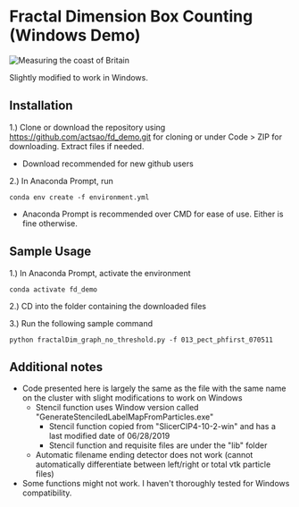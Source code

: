# Fractal Dimension Box Counting (Windows Demo)

![Measuring the coast of Britain](https://upload.wikimedia.org/wikipedia/commons/thumb/2/28/Great_Britain_Box.svg/320px-Great_Britain_Box.svg.png)

Slightly modified to work in Windows.

## Installation
1.) Clone or download the repository using https://github.com/actsao/fd_demo.git for cloning or under Code > ZIP for downloading. Extract files if needed.
 - Download recommended for new github users

2.) In Anaconda Prompt, run

```
conda env create -f environment.yml
```

- Anaconda Prompt is recommended over CMD for ease of use. Either is fine otherwise.

## Sample Usage
1.) In Anaconda Prompt, activate the environment

```
conda activate fd_demo
```

2.) CD into the folder containing the downloaded files

3.) Run the following sample command

```
python fractalDim_graph_no_threshold.py -f 013_pect_phfirst_070511
```

## Additional notes
- Code presented here is largely the same as the file with the same name on the cluster with slight modifications to work on Windows
   - Stencil function uses Window version called "GenerateStenciledLabelMapFromParticles.exe"
      - Stencil function copied from "SlicerCIP4-10-2-win" and has a last modified date of 06/28/2019
      - Stencil function and requisite files are under the "lib" folder
   - Automatic filename ending detector does not work (cannot automatically differentiate between left/right or total vtk particle files)
- Some functions might not work. I haven't thoroughly tested for Windows compatibility.
